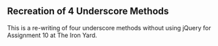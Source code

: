 ## Recreation of 4 Underscore Methods

This is a re-writing of four underscore methods without using jQuery for Assignment 10 at The Iron Yard.
